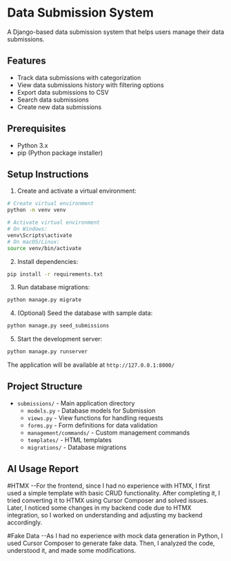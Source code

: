 # Data Submission System

A Django-based data submission system that helps users manage their data submissions.

## Features

- Track data submissions with categorization
- View data submissions history with filtering options
- Export data submissions to CSV
- Search data submissions
- Create new data submissions

## Prerequisites

- Python 3.x
- pip (Python package installer)

## Setup Instructions

1. Create and activate a virtual environment:

```bash
# Create virtual environment
python -m venv venv

# Activate virtual environment
# On Windows:
venv\Scripts\activate
# On macOS/Linux:
source venv/bin/activate
```

2. Install dependencies:

```bash
pip install -r requirements.txt
```

3. Run database migrations:

```bash
python manage.py migrate
```

4. (Optional) Seed the database with sample data:

```bash
python manage.py seed_submissions
```

5. Start the development server:

```bash
python manage.py runserver
```

The application will be available at `http://127.0.0.1:8000/`

## Project Structure

- `submissions/` - Main application directory
  - `models.py` - Database models for Submission
  - `views.py` - View functions for handling requests
  - `forms.py` - Form definitions for data validation
  - `management/commands/` - Custom management commands
  - `templates/` - HTML templates
  - `migrations/` - Database migrations

## AI Usage Report

#HTMX
--For the frontend, since I had no experience with HTMX, I first used a simple template with basic CRUD functionality. After completing it, I tried converting it to HTMX using Cursor Composer and solved issues. Later, I noticed some changes in my backend code due to HTMX integration, so I worked on understanding and adjusting my backend accordingly.

#Fake Data
--As I had no experience with mock data generation in Python, I used Cursor Composer to generate fake data. Then, I analyzed the code, understood it, and made some modifications.